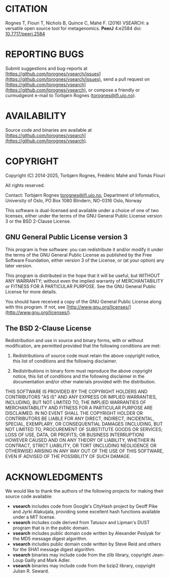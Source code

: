 # CITATION

Rognes T, Flouri T, Nichols B, Quince C, Mahé F. (2016) VSEARCH: a
versatile open source tool for metagenomics. **PeerJ** 4:e2584 doi:
[10.7717/peerj.2584](https://doi.org/10.7717/peerj.2584)


# REPORTING BUGS

Submit suggestions and bug-reports at
[https://github.com/torognes/vsearch/issues](https://github.com/torognes/vsearch/issues),
send a pull request on
[https://github.com/torognes/vsearch](https://github.com/torognes/vsearch),
or compose a friendly or curmudgeont e-mail to Torbjørn Rognes
(torognes@ifi.uio.no).


# AVAILABILITY
Source code and binaries are available at
[https://github.com/torognes/vsearch](https://github.com/torognes/vsearch).


# COPYRIGHT

Copyright (C) 2014-2025, Torbjørn Rognes, Frédéric Mahé and Tomás
Flouri

All rights reserved.

Contact: Torbjørn Rognes <torognes@ifi.uio.no>,
Department of Informatics, University of Oslo,
PO Box 1080 Blindern, NO-0316 Oslo, Norway

This software is dual-licensed and available under a choice
of one of two licenses, either under the terms of the GNU
General Public License version 3 or the BSD 2-Clause License.

## GNU General Public License version 3

This program is free software: you can redistribute it and/or modify
it under the terms of the GNU General Public License as published by
the Free Software Foundation, either version 3 of the License, or
(at your option) any later version.

This program is distributed in the hope that it will be useful,
but WITHOUT ANY WARRANTY; without even the implied warranty of
MERCHANTABILITY or FITNESS FOR A PARTICULAR PURPOSE.  See the
GNU General Public License for more details.

You should have received a copy of the GNU General Public License
along with this program.  If not, see
[http://www.gnu.org/licenses/](http://www.gnu.org/licenses/).


## The BSD 2-Clause License

Redistribution and use in source and binary forms, with or without
modification, are permitted provided that the following conditions
are met:

1. Redistributions of source code must retain the above copyright
notice, this list of conditions and the following disclaimer.

2. Redistributions in binary form must reproduce the above copyright
notice, this list of conditions and the following disclaimer in the
documentation and/or other materials provided with the distribution.

THIS SOFTWARE IS PROVIDED BY THE COPYRIGHT HOLDERS AND CONTRIBUTORS
"AS IS" AND ANY EXPRESS OR IMPLIED WARRANTIES, INCLUDING, BUT NOT
LIMITED TO, THE IMPLIED WARRANTIES OF MERCHANTABILITY AND FITNESS
FOR A PARTICULAR PURPOSE ARE DISCLAIMED. IN NO EVENT SHALL THE
COPYRIGHT HOLDER OR CONTRIBUTORS BE LIABLE FOR ANY DIRECT, INDIRECT,
INCIDENTAL, SPECIAL, EXEMPLARY, OR CONSEQUENTIAL DAMAGES (INCLUDING,
BUT NOT LIMITED TO, PROCUREMENT OF SUBSTITUTE GOODS OR SERVICES;
LOSS OF USE, DATA, OR PROFITS; OR BUSINESS INTERRUPTION) HOWEVER
CAUSED AND ON ANY THEORY OF LIABILITY, WHETHER IN CONTRACT, STRICT
LIABILITY, OR TORT (INCLUDING NEGLIGENCE OR OTHERWISE) ARISING IN
ANY WAY OUT OF THE USE OF THIS SOFTWARE, EVEN IF ADVISED OF THE
POSSIBILITY OF SUCH DAMAGE.


# ACKNOWLEDGMENTS

We would like to thank the authors of the following projects for
making their source code available:

- **vsearch** includes code from Google's CityHash project by Geoff
  Pike and Jyrki Alakuijala, providing some excellent hash functions
  available under a MIT license.
- **vsearch** includes code derived from Tatusov and Lipman's DUST
  program that is in the public domain.
- **vsearch** includes public domain code written by Alexander Peslyak
  for the MD5 message digest algorithm.
- **vsearch** includes public domain code written by Steve Reid and
  others for the SHA1 message digest algorithm.
- **vsearch** binaries may include code from the zlib library,
  copyright Jean-Loup Gailly and Mark Adler.
- **vsearch** binaries may include code from the bzip2 library,
  copyright Julian R. Seward.
